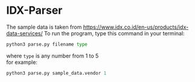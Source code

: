 # IDX-Parser
The sample data is taken from https://www.idx.co.id/en-us/products/idx-data-services/
To run the program, type this command in your terminal:
```python
python3 parse.py filename type
``` 
where ```type``` is any number from 1 to 5\
for example:
```python
python3 parse.py sample_data.vendor 1
```


